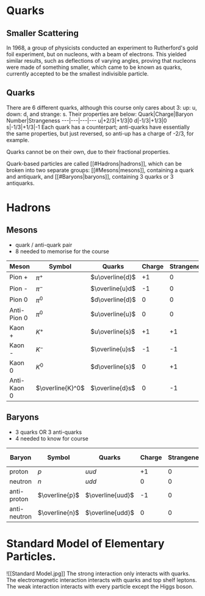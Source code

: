 # Quarks
## Smaller Scattering
In 1968, a group of physicists conducted an experiment to Rutherford's gold foil experiment, but on nucleons, with a beam of electrons. This yielded similar results, such as deflections of varying angles, proving that nucleons were made of something smaller, which came to be known as quarks, currently accepted to be the smallest indivisible particle.

## Quarks
There are 6 different quarks, although this course only cares about 3:
up: u, down: d, and strange: s. Their properties are below:
Quark|Charge|Baryon Number|Strangeness
---|---|---|---
u|+2/3|+1/3|0
d|-1/3|+1/3|0
s|-1/3|+1/3|-1
Each quark has a counterpart; anti-quarks have essentially the same properties, but just reversed, so anti-up has a charge of -2/3, for example.

Quarks cannot be on their own, due to their fractional properties. 

Quark-based particles are called [[#Hadrons|hadrons]], which can be broken into two separate groups: [[#Mesons|mesons]], containing a quark and antiquark, and [[#Baryons|baryons]], containing 3 quarks or 3 antiquarks.

# Hadrons
## Mesons
- quark / anti-quark pair
- 8 needed to memorise for the course

Meson|Symbol|Quarks|Charge|Strangeness
---|---|---|---|---
Pion +|$\pi^+$|$u\overline{d}$|+1|0
Pion -|$\pi^-$|$\overline{u}d$|-1|0
Pion 0|$\pi^0$|$d\overline{d}$|0|0
Anti-Pion 0|$\pi^0$|$u\overline{u}$|0|0
Kaon +|$K^+$|$u\overline{s}$|+1|+1
Kaon -|$K^-$|$\overline{u}s$|-1|-1
Kaon 0|$K^0$|$d\overline{s}$|0|+1
Anti-Kaon 0|$\overline{K}^0$|$\overline{d}s$|0|-1

## Baryons
- 3 quarks OR 3 anti-quarks
- 4 needed to know for course

Baryon|Symbol|Quarks|Charge|Strangeness|Baryon Number
---|---|---|---|---|---
proton|$p$|$uud$|+1|0|+1
neutron|$n$|$udd$|0|0|+1
anti-proton|$\overline{p}$|$\overline{uud}$|-1|0|-1
anti-neutron|$\overline{n}$|$\overline{udd}$|0|0|-1

# Standard Model of Elementary Particles.
![[Standard Model.jpg]]
The strong interaction only interacts with quarks.
The electromagnetic interaction interacts with quarks and top shelf leptons.
The weak interaction interacts with every particle except the Higgs boson.